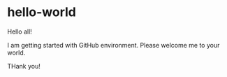 # hello-world

Hello all!

I am getting started with GitHub environment.
Please welcome me to your world.

THank you!

